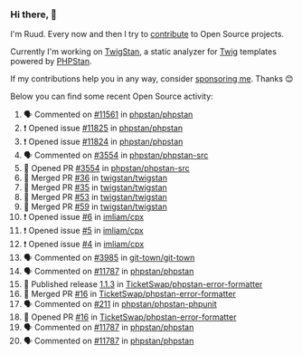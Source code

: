 ### Hi there, 👋

I'm Ruud. Every now and then I try to [contribute](https://github.com/pulls?q=+is%3Apr+author%3Aruudk+archived%3Afalse+is%3Apublic+) to Open Source projects.

Currently I'm working on [TwigStan](https://github.com/twigstan), a static analyzer for [Twig](https://twig.symfony.com/) templates powered by [PHPStan](https://phpstan.org/).

If my contributions help you in any way, consider [sponsoring me](https://github.com/sponsors/ruudk). Thanks 😊

Below you can find some recent Open Source activity:

<!--START_SECTION:activity-->
1. 🗣 Commented on [#11561](https://github.com/phpstan/phpstan/issues/11561#issuecomment-2402926282) in [phpstan/phpstan](https://github.com/phpstan/phpstan)
2. ❗ Opened issue [#11825](https://github.com/phpstan/phpstan/issues/11825) in [phpstan/phpstan](https://github.com/phpstan/phpstan)
3. ❗ Opened issue [#11824](https://github.com/phpstan/phpstan/issues/11824) in [phpstan/phpstan](https://github.com/phpstan/phpstan)
4. 🗣 Commented on [#3554](https://github.com/phpstan/phpstan-src/pull/3554#issuecomment-2400459208) in [phpstan/phpstan-src](https://github.com/phpstan/phpstan-src)
5. 💪 Opened PR [#3554](https://github.com/phpstan/phpstan-src/pull/3554) in [phpstan/phpstan-src](https://github.com/phpstan/phpstan-src)
6. 🎉 Merged PR [#36](https://github.com/twigstan/twigstan/pull/36) in [twigstan/twigstan](https://github.com/twigstan/twigstan)
7. 🎉 Merged PR [#35](https://github.com/twigstan/twigstan/pull/35) in [twigstan/twigstan](https://github.com/twigstan/twigstan)
8. 🎉 Merged PR [#53](https://github.com/twigstan/twigstan/pull/53) in [twigstan/twigstan](https://github.com/twigstan/twigstan)
9. 🎉 Merged PR [#59](https://github.com/twigstan/twigstan/pull/59) in [twigstan/twigstan](https://github.com/twigstan/twigstan)
10. ❗ Opened issue [#6](https://github.com/imliam/cpx/issues/6) in [imliam/cpx](https://github.com/imliam/cpx)
11. ❗ Opened issue [#5](https://github.com/imliam/cpx/issues/5) in [imliam/cpx](https://github.com/imliam/cpx)
12. ❗ Opened issue [#4](https://github.com/imliam/cpx/issues/4) in [imliam/cpx](https://github.com/imliam/cpx)
13. 🗣 Commented on [#3985](https://github.com/git-town/git-town/issues/3985#issuecomment-2392928539) in [git-town/git-town](https://github.com/git-town/git-town)
14. 🗣 Commented on [#11787](https://github.com/phpstan/phpstan/issues/11787#issuecomment-2391328167) in [phpstan/phpstan](https://github.com/phpstan/phpstan)
15. 🚀 Published release [1.1.3](https://github.com/TicketSwap/phpstan-error-formatter/releases/tag/1.1.3) in [TicketSwap/phpstan-error-formatter](https://github.com/TicketSwap/phpstan-error-formatter)
16. 🎉 Merged PR [#16](https://github.com/TicketSwap/phpstan-error-formatter/pull/16) in [TicketSwap/phpstan-error-formatter](https://github.com/TicketSwap/phpstan-error-formatter)
17. 🗣 Commented on [#211](https://github.com/phpstan/phpstan-phpunit/issues/211#issuecomment-2391226376) in [phpstan/phpstan-phpunit](https://github.com/phpstan/phpstan-phpunit)
18. 💪 Opened PR [#16](https://github.com/TicketSwap/phpstan-error-formatter/pull/16) in [TicketSwap/phpstan-error-formatter](https://github.com/TicketSwap/phpstan-error-formatter)
19. 🗣 Commented on [#11787](https://github.com/phpstan/phpstan/issues/11787#issuecomment-2390680143) in [phpstan/phpstan](https://github.com/phpstan/phpstan)
20. 🗣 Commented on [#11787](https://github.com/phpstan/phpstan/issues/11787#issuecomment-2390664018) in [phpstan/phpstan](https://github.com/phpstan/phpstan)
<!--END_SECTION:activity-->
